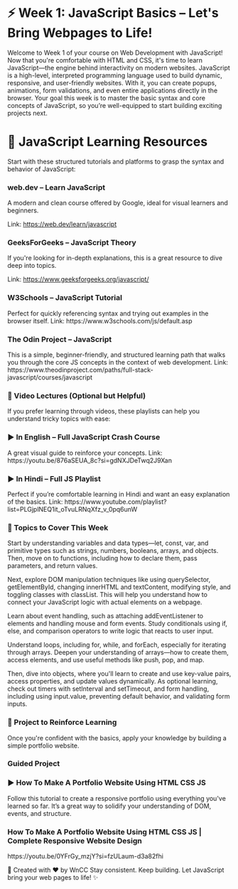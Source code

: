 <h1>⚡️ Week 1: JavaScript Basics – Let's Bring Webpages to Life!</h1>

Welcome to Week 1 of your course on Web Development with JavaScript!
 Now that you're comfortable with HTML and CSS, it's time to learn JavaScript—the engine behind interactivity on modern websites.
JavaScript is a high-level, interpreted programming language used to build dynamic, responsive, and user-friendly websites. With it, you can create popups, animations, form validations, and even entire applications directly in the browser.
Your goal this week is to master the basic syntax and core concepts of JavaScript, so you’re well-equipped to start building exciting projects next.

# 📘 JavaScript Learning Resources
Start with these structured tutorials and platforms to grasp the syntax and behavior of JavaScript:

<h3>web.dev – Learn JavaScript</h3>
 A modern and clean course offered by Google, ideal for visual learners and beginners.
 
 Link: https://web.dev/learn/javascript
<h3>GeeksForGeeks – JavaScript Theory</h3>

 If you're looking for in-depth explanations, this is a great resource to dive deep into topics.
 
 Link: https://www.geeksforgeeks.org/javascript/
 
 <h3>W3Schools – JavaScript Tutorial</h3>
Perfect for quickly referencing syntax and trying out examples in the browser itself.
 Link: https://www.w3schools.com/js/default.asp
 
<h3>The Odin Project – JavaScript</h3>
 This is a simple, beginner-friendly, and structured learning path that walks you through the core JS concepts in the context of web development.
 Link: https://www.theodinproject.com/paths/full-stack-javascript/courses/javascript
 

<h3>🎥 Video Lectures (Optional but Helpful)</h3>
If you prefer learning through videos, these playlists can help you understand tricky topics with ease:
<h3>▶️ In English – Full JavaScript Crash Course</h3>
 A great visual guide to reinforce your concepts.
 Link: https://youtu.be/876aSEUA_8c?si=gdNXJDeTwq2J9Xan

 <h3>▶️ In Hindi – Full JS Playlist</h3>
 Perfect if you’re comfortable learning in Hindi and want an easy explanation of the basics.
 Link: https://www.youtube.com/playlist?list=PLGjplNEQ1it_oTvuLRNqXfz_v_0pq6unW

<h3>🧩 Topics to Cover This Week</h3>

Start by understanding variables and data types—let, const, var, and primitive types such as strings, numbers, booleans, arrays, and objects. Then, move on to functions, including how to declare them, pass parameters, and return values.

Next, explore DOM manipulation techniques like using querySelector, getElementById, changing innerHTML and textContent, modifying style, and toggling classes with classList. This will help you understand how to connect your JavaScript logic with actual elements on a webpage.

Learn about event handling, such as attaching addEventListener to elements and handling mouse and form events. Study conditionals using if, else, and comparison operators to write logic that reacts to user input.

Understand loops, including for, while, and forEach, especially for iterating through arrays. Deepen your understanding of arrays—how to create them, access elements, and use useful methods like push, pop, and map.

Then, dive into objects, where you'll learn to create and use key-value pairs, access properties, and update values dynamically. As optional learning, check out timers with setInterval and setTimeout, and form handling, including using input.value, preventing default behavior, and validating form inputs.

<h3>🎯 Project to Reinforce Learning</h3>
Once you're confident with the basics, apply your knowledge by building a simple portfolio website.
<h3>Guided Project</h3>

<h3> ▶️ How To Make A Portfolio Website Using HTML CSS JS</h3>
 Follow this tutorial to create a responsive portfolio using everything you've learned so far. It’s a great way to solidify your understanding of DOM, events, and structure.
<h3>How To Make A Portfolio Website Using HTML CSS JS | Complete Responsive Website Design</h3>
https://youtu.be/0YFrGy_mzjY?si=fzULaum-d3a82fhi


🧡 Created with ❤️ by WnCC
Stay consistent. Keep building. Let JavaScript bring your web pages to life! ✨


